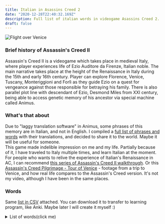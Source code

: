 ```yaml
---
title: Italian in Asassins Creed 2
date: "2020-12-28T22:40:32.169Z"
description: Full list of italian words in videogame Asassins Creed 2.
draft: false
---
```

![Flight over Venice](/ac2-1.jpg)
### Brief history of Assassin's Creed II
Assassin's Creed II is a videogame which takes place in medieval Italy, where player experiences life of Ezio Auditore da Firenze, Italian noble. The main narrative takes place at the height of the Renaissance in Italy during the 15th and early 16th century. Player can explore Florence, Venice, Tuscany, Monteriggioni and Forlì as they guide Ezio on a quest for vengeance against those responsible for betraying his family. There is also parallel plot line with descendant of Ezio, Desmond Miles from XXI century, being able to access genetic memory of his ancestor via special machine called Animus. 
### What's that about

Due to "laggy translation software" in Animus, some phrases of this memory are in Italian, and not in English.
I compiled a [full list of phrases and words](#words) with their translations, and decided to share it to the world. Maybe it will be useful for someone.  
This game made indelible impression on me and my life. 
Partially because of it, I have traveled to Italy multiple times, and learn Italian at the moment.  
For people who wants to relive the experience of Italian's Renaissance in AC, I can recommend [this series of Assassin's Creed II walkthrough](https://www.youtube.com/watch?v=67xgpIpFDKM&list=PLihL86qFbHcx1-Em-u3uPE1HL7J2qb0hY). Or this [Assassin's Creed Pilgrimage - Tour of Venice](https://www.youtube.com/watch?v=Z_EpzZSBWDI) - footage from a trip to Venice, and how real life compares to the Assassin's Creed version. It's not my video, although I have been in the same places.



### Words
Same [list in CSV](/italian.csv) attached. You can download it to transfer to learning program, like Anki. Maybe later I will create it myself :)
<details> <summary>  List of words(click me) </summary>

Grullo  - Idiot  
Codardo  - Coward  
Uccidetelo  - Kill him  
Ben trovato  - Good to see you  
Fottiti  - Go fuck yourself  
Tartaruga  - Tortouse  
Cazzo  - Fuck  
Sveglia  - Wake up  
Figlio d’un cane  - Son of a bitch  
Perdonate, Messere  - Forgive me, sir  
Chiedo venia  - I beg your pardon  
Voglio la sua testa  - Bring me his head  
Avete la mia parola  - You have my word  
Ben trovato  - Well met  
Come sempre  - Same as ever  
Bischero  - Penis  
Buon giorno a Voi, madre  - Good day to you, mother  
Come state  - How are you?  
Sto bene  - I’m good  
Con piacere  - With pleasure  
Molto onorato  - It is a pleasure to meet you  
L’onore è mio  - The honor is mine  
Immagino  - I guess  
Vi ringrazio, Madonna  - Thank you  
Anch’io  - Me too  
Amore mio  - My love  
Birbante  - Naughty  
Ehi, lurido porco!  - Hey, dirty pig!  
Ma che ti piglia  - What the hell  
Puttana  - Whore  
Basta! Mi arrendo  - Stop, I yield  
Va bene  - Okay  
idiota  - Idiot  
Abbattetelo  - Put him down  
Ti Prego  - Please  
Che pasticcio  - What a mess  
Tutto il santo giorno che cerco  - I have spend the whole day looking for  
Mi dispiace  - I am sorry  
Non fare il finto tonto  - Don’t play dumb with me  
Bentornato  - Welcome back  
Piccina  - Little one  
Nipote  - Nephew  
Casa dolce Casa  - Home sweet home  
Ma che mi combini  - What were you thinking  
Salute  - Hello  
Ben fatto  - Well done  
Arrivederci e buona Fortuna  - Goodbye and good luck  
Pronti?  - Ready?  
All’ attacco  - Charge!  
Mercenari  - Mercenaries  
Ubriacone  - Drunkard  
Rifiuti  - Trash  
Pezzo di merda  - Piece of shit  
Vorrei solo che avessi sofferto di piu  - I only wish you’d suffered more  
Hai avuto la fine che meritavi  - You met the fate you deserve  
Spero che bru  - I hope you  
Che la morte ti dia la pace che cercavi  - May death provide the peace you sought  
Requiescat in Pace  - Rest In Peace  
Campione  - Champion  
Basta lavorare  - Nice work  
Si passa tutto il giorno a bere  - We can drink all day  
Un monstro  - Monster  
Benissimo  - Fine  
Capito?  - Understand?  
Architetto  - Architect  
Buon viaggio  - Good travels  
Non c’e di che  - No problem  
Capisco  - I understand  
Sta’ attento  - Be save  
Tagliagole  - Cutthroat  
Ma certo  - Yes  
Nessun problema  - Not a problem  
Buona Fortuna  - Good luck  
Merda  - Shit  
Molto bene  - Very good  
Di gracia  - Please  
In nine di Dio  - In the name of god  
Vi scongiuro, pieta  - I beg you, mercy!  
Nessuna pieta  - No mercy  
Cane maledetto  - Dog  
Muori  - Die  
Quetatevi  - Be still  
Aprite la Porta  - Open the door  
Maledetta porta  - Fucking door  
Maledetto  - Damn it  
Che il diavolo ti porti  - Go to hell  
Stammi lontano  - Get away from me  
Popolo e liberta  - People and liberty  
Che il signore ci protegga  - God save us all  
Porca vacca  - God damn it  
Bastardi  - Bastards  
Intesi?  - Understand?  
Ottima notizia  - Great news  
Mi duole dover giungere a tanto  - I am sorry that it came to this  
Ora sei libero dalla paura  - Be free of your fear now  
Vattene via  - Go away  
La fede dovrebbe dare conforto, non pena  - Faith should bring comfort, not pain  
Vai, amico, libero da fardelli e paure  - Go forward friend, unburdened and unafraid  
La bella Venezia  - Beautiful Venice  
Che la Fortuna favorisca la tua lama  - Fortuna favor your blade  
Grazie mille  - Big thanks  
Tutti a bordo  - All aboard  
Fra poco si sapla  - We are leaving soon  
Traghetto  - Ferry  
Basta!  - Stop!  
Aiutatemi  - Help me  
Aiuto  - Help  
Qualcuno mi faccia scendere da quest’ affare  - Someone get me off this thing  
Sembra come una donna per me  - Sounds like my kind of lady  
Coglione  - Jerk  
Baggianate  - Nonsense  
Non Ora  - Not now  
Figlio di puttana  - Son of a bitch  
Porco demonio  - Goddamnit  
Qua l‘ultimo arrivato dá gli ordini  - Can’t believe I am taking orders from this guy  
Come vuoi  - As you wish  
Tenetela  - Hold it  
Ficcatelo nel culo your sorry  - You can show your sorry up your ass  
Porca puttana  - Son of a bitch  
Ben fatto  - Well done  
Avanti  - Come on  
Ti venisse il canchero, brutto bastardo  - I hope you catch plague, you bastard  
A te e a quella grandissima troia di tua madre  - You and your whore mother  
Avanti  - Come inside  
Prego  - Welcome  
Molto bene, messere  - Very well, sir  
Che schifo  - How disguisting  
Muovi il culo  - Move your ass  
Smargiasso  - Showoff  
Torno fra un attimo  - I’ll be right back  
Ben trovato  - Good to see you  
In bocca al lupo  - Good luck(lit: into the wolf's mouth)  
Crepi il lupo  - May the wolf die(response to: In bocca al lupo)  
Sii cauto  - Take care  
Povero scemo  - Poor fool  
Guardia  - Guard!  
Non trovo alcuna gioia in questo  - I take no joy in this  
Ma non c‘è altro modo  - But I see no other way  
E cosi  - It is so  
Calme, calm  - Calm  
Vi ringrazio umilmente, maestro  - I humbly thank you, master  
Che idiota sono  - What an idiot I am  
Desolate, mia cara  - Sorry, my dear  
Saputello  - Wise ass  
Che idea del cazzo  - Crazy fucking idea  
Compio questo sacrificio per il bene superiore  - I make this sacrifice for the greater good  
Femminuccia  - Sissy  
Arma da fuoco  - Firearm  
Culo  - Ass  
Coraggio  - Courage  
Benvenuti  - Welcome  
Lottatori  - Fighters  
Campione  - Champion  
Lealmente  - Fair and square  
Rottinculo  - Cocksucker  
Stronzo  - Fucker  
Che la morte non sia crudele  - Death not be unkind  
Che spettacolo  - What a show  
Asino  - Donkey  
E un onore fare la vostra conoscenza, illustrissimo  - It is an honor to make your acquaintance, Doge  
Luridi codardi  - Fucking cowards  
Miserabili pezzi di merda  - You spineless pieces of shit  
Ciucciami i coglioni, muso da mona  - Suck my balls, you ducking idiot  
Grassone bastardo  - Fat bastard  
Non temete l‘oscurità, Accettate il suo abbraccio  - fear not the darkness, but welcome it’s embrace  
Pace e tranquillità  - Peace and quiet  
Davvero  - Really  
Cento di questi giorni  - Happy Birthday  
Grandioso  - How grand  
Guerriero  - Warrior  
A cuccia, tu  - Down, you  
Hombrecito  - Boy  
Magnifico  - Wonderful  
Notevole  - Impressive  
Bravissimo  - Very Good  
Cosa  - What  
Caro  - Darling  
Aspetta  - Wait  
Sangue di giuda  - God damn it  
Canaglie  - Rascals  
Porco demonio  - Rucking hell  
Balle  - Balls  
Fica  - Cunt  
Le tette  - Tits  
Seguimi  - Follow me!  
Aprite la porta  - Open the door  
Presto  - Hurry  
Basta  - Enough!  
Stolti  - Fools  
Babbo  - Father  
Zitto, marmocchio  - Shut up, kid  
Muori col tuo orgoglio, per quanto vale  - Die with your Pride, for all it’s worth  
Che miserie nascono dall‘avidita  - What wreched things are Born of greed  
Stramaladetto  - Fucking  
Se lo dici zu  - If you say so  
Salve  - Hello  
Non e un compito facile il mio  - This is not an easy thing I do  
Non e una scelta che compio a cuor leggero  - This is not a choice I make lightly  
Non si passa  - None shall pass  
Questo non e che un atto dovuto  - This is something that must be done  
La tua morte non sara inutile  - Your death with serve a purpose  
Incominciamo  - Let’s begin  
Mi rincresce, ma non c‘e altro modo  - I am truly sorry, but there’re is no other way  
Per quanto sia penoso il trapasso, lieto sara il tuo sonno  - Though the passing may be painful, it will be a gentle sleep  
Benche il mio cuore sia turbato, la mia mente e lucida  - Though my heart may be tormented, my head is clear  
Vedrò compiuta l‘opera di mio padre  - I will see my fathers work completed  
Lo faccio per il popolo  - I do this for the people  
Va‘ Ora. Che sia il tuo Dio a giudicarti  - Go now. That you may be judged by your God  
Vai a farti fottere  - Go fuck yourself  
Nulla e reale, tutto e lecito  - Nothing is true, everything is permitted  
Che cosa fate qui  - What are you doing there  
Buona questa  - Good one  
Vero  - Right  
Salve  - Hello  
Perfetto  - Perfect  
Insieme  - Together  
Dio mi salvi  - God save me  
Calmatevi  - Calm down  
Vi ringrazio di tutto quello che avete fatto per me. Addio.  - Thank you very much for everything you have done for me. Farewell  
Imbecille  - Jerk  
La mia amata  - My beloved  
Perdonatemi  - Forgive me  
Ladro  - Thief  
Lieta di conoscervi  - Nice to meet you  
Abbiamo bisogno del vostro aiuto  - We need help  
Scusatemi  - Excuse me  
Cane rognoso  - Shabby dog  
Di nuovo  - Again  
Sentite  - Listen  
Salve, cittadini di Roma  - Hail citizens of Rome  
Chiudi la bocca  - Shut your mouth  
Ipocrita  - Hypocrit  
Vai a farti fottere, troia  - Go fuck your self, whore  
Procedece  - Do it!  
Ucciderlo  - Kill him  
Che tu possa conoscere la verità nella morta  - May you know truth in death  
Il mondo è migliore senza di te  - The world is better without you  
Ma che meraviglia  - Well, isn’t that good enough?  
Sul serio  - Seriously?  
Furbacchione  - Wise ass  
Cominciamo ora  - Starting now  
Il piacere immeritato si consuma da se  - Pleasure unearned consumes itself  
Mio marito vi ammazzerà tutti  - My husband is going to murder all of you  
Che tu sia pari nella morte  - May you be equal in death  
Stanotte  - This night  
Vieni con me  - Come with me  
Un tale  - Some guy  
Che nessuno ricordi il tuo nome  - May no one remember your name  
Capisco  - Understand  
Attractants  - Likewise  
Incredibile  - Incredible  
Che presuntuoso  - Go bury your head  
A presto  - Goodbye  
Che meraviglia  - How beautiful  
Molto curioso  - Very interesting  
Madamigella  - Miss  
Libraia  - Book monger  
Perché ridi  - Why are you laughing  
Buffone  - Your jester  
Una tortura  - Torture  
Intesi  - Understood  
E affascinante  - Its attractive  
Sembra squisito  - Looks delicious  
Dannazione  - Damn  
Vieni  - Come  
</details>



